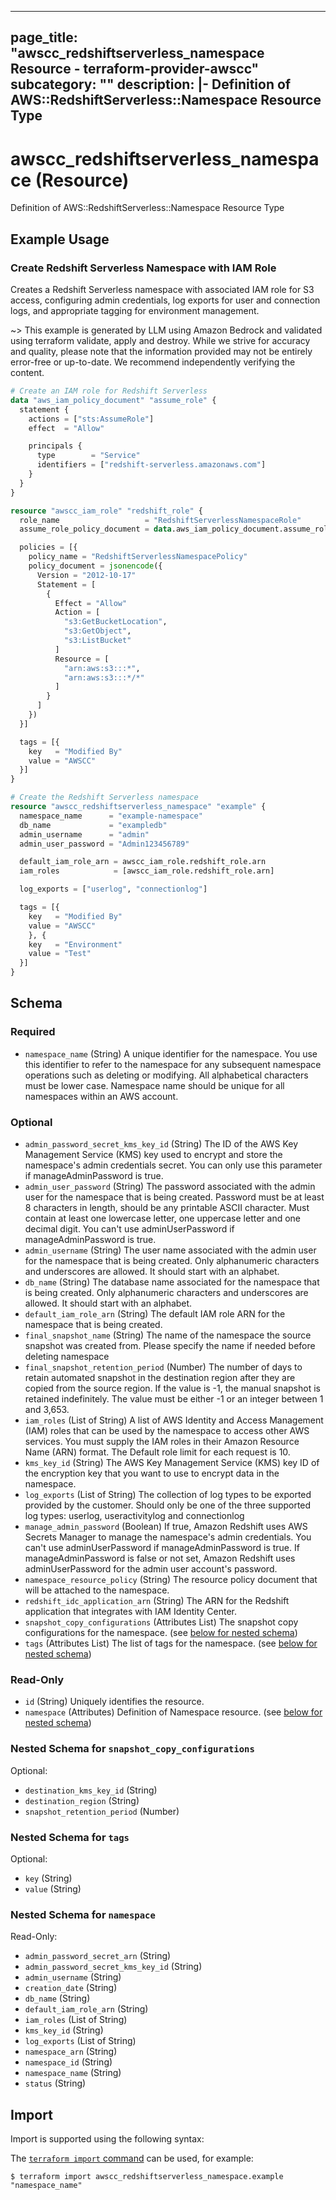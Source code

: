 
---
page_title: "awscc_redshiftserverless_namespace Resource - terraform-provider-awscc"
subcategory: ""
description: |-
  Definition of AWS::RedshiftServerless::Namespace Resource Type
---

# awscc_redshiftserverless_namespace (Resource)

Definition of AWS::RedshiftServerless::Namespace Resource Type

## Example Usage

### Create Redshift Serverless Namespace with IAM Role

Creates a Redshift Serverless namespace with associated IAM role for S3 access, configuring admin credentials, log exports for user and connection logs, and appropriate tagging for environment management.

~> This example is generated by LLM using Amazon Bedrock and validated using terraform validate, apply and destroy. While we strive for accuracy and quality, please note that the information provided may not be entirely error-free or up-to-date. We recommend independently verifying the content.

```terraform
# Create an IAM role for Redshift Serverless
data "aws_iam_policy_document" "assume_role" {
  statement {
    actions = ["sts:AssumeRole"]
    effect  = "Allow"

    principals {
      type        = "Service"
      identifiers = ["redshift-serverless.amazonaws.com"]
    }
  }
}

resource "awscc_iam_role" "redshift_role" {
  role_name                   = "RedshiftServerlessNamespaceRole"
  assume_role_policy_document = data.aws_iam_policy_document.assume_role.json

  policies = [{
    policy_name = "RedshiftServerlessNamespacePolicy"
    policy_document = jsonencode({
      Version = "2012-10-17"
      Statement = [
        {
          Effect = "Allow"
          Action = [
            "s3:GetBucketLocation",
            "s3:GetObject",
            "s3:ListBucket"
          ]
          Resource = [
            "arn:aws:s3:::*",
            "arn:aws:s3:::*/*"
          ]
        }
      ]
    })
  }]

  tags = [{
    key   = "Modified By"
    value = "AWSCC"
  }]
}

# Create the Redshift Serverless namespace
resource "awscc_redshiftserverless_namespace" "example" {
  namespace_name      = "example-namespace"
  db_name             = "exampledb"
  admin_username      = "admin"
  admin_user_password = "Admin123456789"

  default_iam_role_arn = awscc_iam_role.redshift_role.arn
  iam_roles            = [awscc_iam_role.redshift_role.arn]

  log_exports = ["userlog", "connectionlog"]

  tags = [{
    key   = "Modified By"
    value = "AWSCC"
    }, {
    key   = "Environment"
    value = "Test"
  }]
}
```

<!-- schema generated by tfplugindocs -->
## Schema

### Required

- `namespace_name` (String) A unique identifier for the namespace. You use this identifier to refer to the namespace for any subsequent namespace operations such as deleting or modifying. All alphabetical characters must be lower case. Namespace name should be unique for all namespaces within an AWS account.

### Optional

- `admin_password_secret_kms_key_id` (String) The ID of the AWS Key Management Service (KMS) key used to encrypt and store the namespace's admin credentials secret. You can only use this parameter if manageAdminPassword is true.
- `admin_user_password` (String) The password associated with the admin user for the namespace that is being created. Password must be at least 8 characters in length, should be any printable ASCII character. Must contain at least one lowercase letter, one uppercase letter and one decimal digit. You can't use adminUserPassword if manageAdminPassword is true.
- `admin_username` (String) The user name associated with the admin user for the namespace that is being created. Only alphanumeric characters and underscores are allowed. It should start with an alphabet.
- `db_name` (String) The database name associated for the namespace that is being created. Only alphanumeric characters and underscores are allowed. It should start with an alphabet.
- `default_iam_role_arn` (String) The default IAM role ARN for the namespace that is being created.
- `final_snapshot_name` (String) The name of the namespace the source snapshot was created from. Please specify the name if needed before deleting namespace
- `final_snapshot_retention_period` (Number) The number of days to retain automated snapshot in the destination region after they are copied from the source region. If the value is -1, the manual snapshot is retained indefinitely. The value must be either -1 or an integer between 1 and 3,653.
- `iam_roles` (List of String) A list of AWS Identity and Access Management (IAM) roles that can be used by the namespace to access other AWS services. You must supply the IAM roles in their Amazon Resource Name (ARN) format. The Default role limit for each request is 10.
- `kms_key_id` (String) The AWS Key Management Service (KMS) key ID of the encryption key that you want to use to encrypt data in the namespace.
- `log_exports` (List of String) The collection of log types to be exported provided by the customer. Should only be one of the three supported log types: userlog, useractivitylog and connectionlog
- `manage_admin_password` (Boolean) If true, Amazon Redshift uses AWS Secrets Manager to manage the namespace's admin credentials. You can't use adminUserPassword if manageAdminPassword is true. If manageAdminPassword is false or not set, Amazon Redshift uses adminUserPassword for the admin user account's password.
- `namespace_resource_policy` (String) The resource policy document that will be attached to the namespace.
- `redshift_idc_application_arn` (String) The ARN for the Redshift application that integrates with IAM Identity Center.
- `snapshot_copy_configurations` (Attributes List) The snapshot copy configurations for the namespace. (see [below for nested schema](#nestedatt--snapshot_copy_configurations))
- `tags` (Attributes List) The list of tags for the namespace. (see [below for nested schema](#nestedatt--tags))

### Read-Only

- `id` (String) Uniquely identifies the resource.
- `namespace` (Attributes) Definition of Namespace resource. (see [below for nested schema](#nestedatt--namespace))

<a id="nestedatt--snapshot_copy_configurations"></a>
### Nested Schema for `snapshot_copy_configurations`

Optional:

- `destination_kms_key_id` (String)
- `destination_region` (String)
- `snapshot_retention_period` (Number)


<a id="nestedatt--tags"></a>
### Nested Schema for `tags`

Optional:

- `key` (String)
- `value` (String)


<a id="nestedatt--namespace"></a>
### Nested Schema for `namespace`

Read-Only:

- `admin_password_secret_arn` (String)
- `admin_password_secret_kms_key_id` (String)
- `admin_username` (String)
- `creation_date` (String)
- `db_name` (String)
- `default_iam_role_arn` (String)
- `iam_roles` (List of String)
- `kms_key_id` (String)
- `log_exports` (List of String)
- `namespace_arn` (String)
- `namespace_id` (String)
- `namespace_name` (String)
- `status` (String)

## Import

Import is supported using the following syntax:

The [`terraform import` command](https://developer.hashicorp.com/terraform/cli/commands/import) can be used, for example:

```shell
$ terraform import awscc_redshiftserverless_namespace.example "namespace_name"
```
